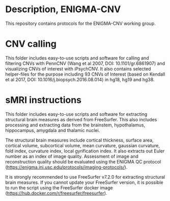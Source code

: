 # Description, ENIGMA-CNV
This repository contains protocols for the ENIGMA-CNV working group.

# CNV calling
This folder includes easy-to-use scripts and software for calling and filtering CNVs with PennCNV (Wang et al 2007, DOI: 10.1101/gr.6861907) and visualizing CNVs of interest with iPsychCNV. It also contains selected helper-files for the purpose including 93 CNVs of Interest (based on Kendall et al 2017,  DOI: 10.1016/j.biopsych.2016.08.014) in hg18, hg19 and hg38. 

# sMRI instructions
This folder includes easy-to-use scripts and software for extracting structural brain measures as derived from FreeSurfer. This also includes processing and extracting data from the brainstem, hypothalamus, hippocampus, amygdala and thalamic nuclei. 

The structural brain measures include cortical thickness, surface area, cortical volume, subcortical volume, mean curvature, gaussian curvature, fold index, curvature index, local gyrification index. It also extracts out Euler number as an index of image quality. Assessment of image and reconstruction quality should be evaluated using the ENIGMA QC protocol (https://enigma.ini.usc.edu/protocols/imaging-protocols/).  

It is strongly recommended to use FreeSurfer v7.2.0 for extracting structural brain measures. If you cannot update your FreeSurfer version, it is possible to run the script using the FreeSurfer docker image (https://hub.docker.com/r/freesurfer/freesurfer). 
